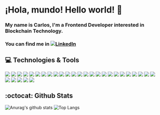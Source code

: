 # ¡Hola, mundo! Hello world! 👋

### My name is Carlos, I'm a Frontend Developer interested in Blockchain Technology. 
### You can find me in <!--[![Twitter][1.1]][1] and -->[![LinkedIn][2.1]][2]

## 💻 Technologies & Tools

![](https://img.shields.io/badge/OS-Linux-informational?style=flat&logo=linux&logoColor=white&color=black)
![](https://img.shields.io/badge/Stack-LAMP-informational?style=flat&logo=xampp&logoColor=white&color=orange)
![](https://img.shields.io/badge/VSC-Git-informational?style=flat&logo=git&logoColor=white&color=orange)
![](https://img.shields.io/badge/Editor-VSCode-informational?style=flat&logo=visual-studio&logoColor=white&color=blue)
![](https://img.shields.io/badge/IDE-Spyder5-informational?style=flat&logo=spyder&logoColor=white&color=grey)
![](https://img.shields.io/badge/IDE-NetBeans12-informational?style=flat&logo=netbeans&logoColor=white&color=blue)
![](https://img.shields.io/badge/Markup-HTML5-informational?style=flat&logo=html5&logoColor=white&color=orange)
![](https://img.shields.io/badge/Markup-CSS3-informational?style=flat&logo=css3&logoColor=white&color=blue)
![](https://img.shields.io/badge/Code-JavaScript-informational?style=flat&logo=JavaScript&logoColor=white&color=yellow)
![](https://img.shields.io/badge/Code-C-informational?style=flat&logo=C&logoColor=white&color=grey)
![](https://img.shields.io/badge/Code-Java11-informational?style=flat&logo=java&logoColor=white&color=brown)
![](https://img.shields.io/badge/Code-PHP7-informational?style=flat&logo=php&logoColor=white&color=darkviolet)
![](https://img.shields.io/badge/Code-Python3-informational?style=flat&logo=python&logoColor=white&color=darkgreen)
![](https://img.shields.io/badge/Code-Solidity-informational?style=flat&logo=solidity&logoColor=white&color=black)
![](https://img.shields.io/badge/Env-NodeJS-informational?style=flat&logo=node&logoColor=white&color=green)
![](https://img.shields.io/badge/Preprocessor-Sass-informational?style=flat&logo=sass&logoColor=white&color=ff69b4)
![](https://img.shields.io/badge/Preprocessor-pug-informational?style=flat&logo=pug&logoColor=white&color=brown)
![](https://img.shields.io/badge/Framework-Bootstrap5-informational?style=flat&logo=bootstrap&logoColor=white&color=darkviolet)
![](https://img.shields.io/badge/Framework-Django3-informational?style=flat&logo=django&logoColor=white&color=darkgreen)
![](https://img.shields.io/badge/Framework-React-informational?style=flat&logo=React&logoColor=white&color=darkblue)
![](https://img.shields.io/badge/DBMS-phpMyAdmin-informational?style=flat&logo=phpMyAdmin&logoColor=white&color=orange)
![](https://img.shields.io/badge/DBMS-Workbench-informational?style=flat&logo=workbench&logoColor=white&color=darkblue)
![](https://img.shields.io/badge/DB-MySQL-informational?style=flat&logo=MySQL&logoColor=white&color=blue)
![](https://img.shields.io/badge/DB-MariaDB-informational?style=flat&logo=MariaDB&logoColor=white&color=blue)
![](https://img.shields.io/badge/DB-PostgreSQL-informational?style=flat&logo=PostgreSQL&logoColor=white&color=blue)
![](https://img.shields.io/badge/DB-SQLite-informational?style=flat&logo=SQLite&logoColor=white&color=blue)
![](https://img.shields.io/badge/DB-MongoDB-informational?style=flat&logo=MongoDBL&logoColor=white&color=darkgreen)
![](https://img.shields.io/badge/CMS-WordPress-informational?style=flat&logo=wordpress&logoColor=white&color=black)
![](https://img.shields.io/badge/Testing-Jest-informational?style=flat&logo=jest&logoColor=white&color=green)
![](https://img.shields.io/badge/Testing-Cypress-informational?style=flat&logo=cypress&logoColor=white&color=green)

## :octocat: Github Stats

![Anurag's github stats](https://github-readme-stats.vercel.app/api?username=cesantaniello&show_icons=true)
![Top Langs](https://github-readme-stats.vercel.app/api/top-langs/?username=cesantaniello&layout=compact&theme=buefy)


[1.1]: https://img.icons8.com/cute-clipart/30/000000/twitter.png
[1]: https://twitter.com/cesantaniello

[2.1]: https://img.icons8.com/cute-clipart/30/000000/linkedin.png
[2]: https://www.linkedin.com/in/carlos-e-santaniello/
